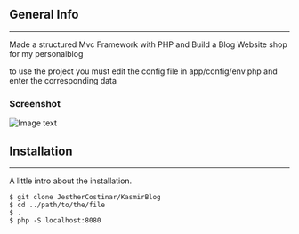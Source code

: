 ## General Info

---

Made a structured Mvc Framework with PHP and Build a Blog Website shop for my personalblog

to use the project you must edit the config file in app/config/env.php and enter the corresponding data

### Screenshot
![Image text](<img src="/KasmirBlog/public/assets/img/banner.jpg">)

## Installation

---

A little intro about the installation.

```
$ git clone JestherCostinar/KasmirBlog
$ cd ../path/to/the/file
$ .
$ php -S localhost:8080
```
